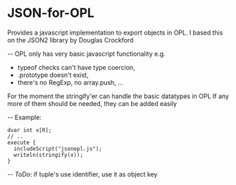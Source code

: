 JSON-for-OPL
============

Provides a javascript implementation to export objects in OPL.
I based this on the JSON2 library by Douglas Crockford

--
OPL only has very basic javascript functionality
e.g. 
- typeof checks can't have type coercion, 
- .prototype doesn't exist, 
- there's no RegExp, no array.push, ...

For the moment the stringify'er can handle the basic datatypes in OPL
If any more of them should be needed, they can be added easily

--
Example:

    dvar int x[R];
    // ..
    execute {
      includeScript("jsonopl.js");
      writeln(stringify(x));
    }
--
*ToDo*: if tuple's use identifier, use it as object key
